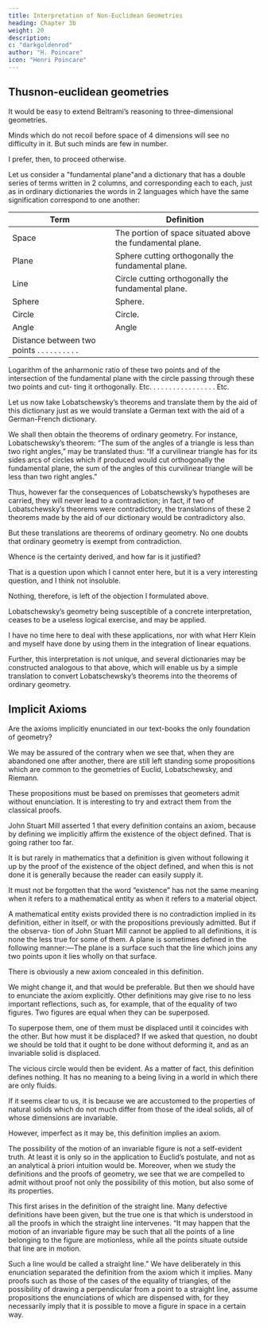 ```yaml
---
title: Interpretation of Non-Euclidean Geometries
heading: Chapter 3b
weight: 20
description:  
c: "darkgoldenrod"
author: "H. Poincare"
icon: "Henri Poincare"
---
```




## Thusnon-euclidean geometries

<!-- vanishes the objection so far as two-dimensional geometries are concerned.  -->

It would be easy to extend Beltrami’s reasoning to three-dimensional geometries. 

Minds which do not recoil before space of 4 dimensions will see no difficulty in it. But such minds are few in number. 

I prefer, then, to proceed otherwise. 

Let us consider a "fundamental plane"and a dictionary that has a double series of terms written in 2 columns, and corresponding each to each, just as in ordinary dictionaries the words in 2 languages which have the same signification correspond to one another:


Term | Definition
--- | ---
Space | The portion of space situated above the fundamental plane.
Plane | Sphere cutting orthogonally the fundamental plane.
Line | Circle cutting orthogonally the fundamental plane.
Sphere | Sphere.
Circle |  Circle.
Angle |  Angle 
Distance between two points . . . . . . . . . . | 

Logarithm of the anharmonic ratio of these two points
and of the intersection of the fundamental plane with
the circle passing through
these two points and cut-
ting it orthogonally.
Etc. . . . . . . . . . . . . . . . . Etc.


Let us now take Lobatschewsky’s theorems and translate them by the aid of this dictionary just as we would translate a German text with the aid of a German-French dictionary. 

We shall then obtain the theorems of ordinary geometry. For instance, Lobatschewsky’s theorem: “The sum of the angles of a triangle is less than two right angles,” may be translated thus: “If a curvilinear triangle has for its sides arcs of circles which if produced would cut orthogonally the fundamental plane, the sum of the angles of this curvilinear triangle will be less than two right angles.” 

Thus, however far the consequences of Lobatschewsky’s hypotheses are carried, they will never lead to a contradiction; in fact, if two of Lobatschewsky’s
theorems were contradictory, the translations of these 2 theorems made by the aid of our dictionary would be contradictory also. 

But these translations are theorems of ordinary geometry. No one doubts that ordinary geometry is exempt from contradiction. 

Whence is the certainty derived, and how far is it justified? 

That is a question upon which I cannot enter here, but it is a very interesting question, and I think not insoluble. 

Nothing, therefore, is left of the objection I formulated above. 

Lobatschewsky’s geometry being susceptible of a concrete interpretation, ceases to be a useless logical exercise, and may be applied. 

I have no time here to deal with these applications, nor with what Herr Klein and myself have done by using them in the integration of linear equations. 

Further, this interpretation is not unique, and several dictionaries may be constructed analogous to that above, which will enable us by a simple
translation to convert Lobatschewsky’s theorems into the theorems of ordinary geometry.


## Implicit Axioms

Are the axioms implicitly enunciated in our text-books the only foundation of geometry?

We may be assured of the contrary when we see that, when they are abandoned one after another, there are still left standing some propositions which are common to the geometries of Euclid, Lobatschewsky, and Riemann.

These propositions must be based on premisses that geometers admit without enunciation. It is interesting to try and extract them from the classical proofs.

John Stuart Mill asserted 1 that every definition contains an axiom, because by defining we implicitly affirm the existence of the object defined. That is going rather too far. 

It is but rarely in mathematics that a definition is given without following it up by the proof of the existence of the object defined, and when this is not done it is generally because the reader can easily supply it.

It must not be forgotten that the word “existence” has not the same meaning when it refers to a mathematical entity as when it refers to a material object.

A mathematical entity exists provided there is no contradiction implied in its definition, either in itself, or with the propositions previously admitted. But if the observa-
tion of John Stuart Mill cannot be applied to all definitions, it is none the less true for some of them. A plane is sometimes defined in the following manner:—The plane
is a surface such that the line which joins any two points upon it lies wholly on that surface. 

There is obviously a new axiom concealed in this definition. 

We might change it, and that would be preferable. But then we should have to enunciate the axiom explicitly.
Other definitions may give rise to no less important reflections, such as, for example, that of the equality of two
figures. Two figures are equal when they can be superposed. 

To superpose them, one of them must be displaced until it coincides with the other. But how must it be displaced? If we asked that question, no doubt we should be told that it ought to be done without deforming it, and as an invariable solid is displaced.  


The vicious circle would then be evident. As a matter of fact, this definition defines nothing. It has no meaning to a being living
in a world in which there are only fluids. 

If it seems clear to us, it is because we are accustomed to the properties of natural solids which do not much differ from those of
the ideal solids, all of whose dimensions are invariable. 

However, imperfect as it may be, this definition implies an axiom. 

The possibility of the motion of an invariable figure is not a self-evident truth. At least it is only so in the application to Euclid’s postulate, and not as an analytical à priori intuition would be. Moreover, when we study the definitions and the proofs of geometry, we see that we are compelled to admit without proof not only the possibility of this motion, but also some of its properties. 

This first arises in the definition of the straight line. Many defective definitions have been given, but the true one is that which is understood in all the proofs in which the straight line intervenes. “It may happen that the motion of an invariable figure may be such that all the points of a line belonging to the figure are motionless, while all the points situate outside that line are in motion. 

Such a line would be called a straight line.” We have deliberately in this enunciation separated the definition from the axiom which it implies. Many proofs such as those of the cases of the equality of triangles, of the possibility of drawing a perpendicular from a point to a straight line, assume propositions the enunciations of which are dispensed with, for they necessarily imply that it is possible to move a figure in space in a certain way.
